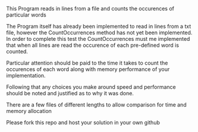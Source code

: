 ﻿This Program reads in lines from a file and counts the occurences of particular words

The Program itself has already been implemented to read in lines from a txt file, however the CountOccurrences method has not yet been implemented. 
In order to complete this test the CountOccurrences must me implemented that when all lines are read the occurence of each pre-defined word is counted. 

Particular attention should be paid to the time it takes to count the occurences of each word along with memory performance of your implementation.

Following that any choices you make around speed and performance should be noted and justified as to why it was done.

There are a few files of different lengths to allow comparison for time and memory allocation

Please fork this repo and host your solution in your own github
